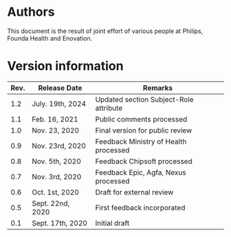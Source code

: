 # Authors

This document is the result of joint effort of various people at Philips, Founda Health and Enovation.&#x20;

# Version information

| **Rev.** | **Release Date** | **Remarks**                            |
| -------- | ---------------- | -------------------------------------- |
| 1.2      | July. 19th, 2024 | Updated section Subject-Role attribute |
| 1.1      | Feb. 16, 2021    | Public comments processed              |
| 1.0      | Nov. 23, 2020    | Final version for public review        |
| 0.9      | Nov. 23rd, 2020  | Feedback Ministry of Health processed  |
| 0.8      | Nov. 5th, 2020   | Feedback Chipsoft processed            |
| 0.7      | Nov. 3rd, 2020   | Feedback Epic, Agfa, Nexus processed   |
| 0.6      | Oct. 1st, 2020   | Draft for external review              |
| 0.5      | Sept. 22nd, 2020 | First feedback incorporated            |
| 0.1      | Sept. 17th, 2020 | Initial draft                          |
